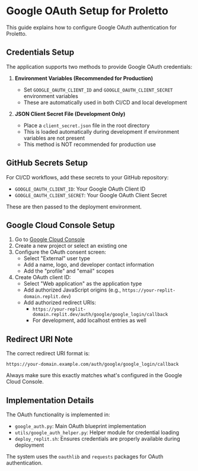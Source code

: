 # Google OAuth Setup for Proletto

This guide explains how to configure Google OAuth authentication for Proletto.

## Credentials Setup

The application supports two methods to provide Google OAuth credentials:

1. **Environment Variables (Recommended for Production)**
   - Set `GOOGLE_OAUTH_CLIENT_ID` and `GOOGLE_OAUTH_CLIENT_SECRET` environment variables
   - These are automatically used in both CI/CD and local development

2. **JSON Client Secret File (Development Only)**
   - Place a `client_secret.json` file in the root directory
   - This is loaded automatically during development if environment variables are not present
   - This method is NOT recommended for production use

## GitHub Secrets Setup

For CI/CD workflows, add these secrets to your GitHub repository:

- `GOOGLE_OAUTH_CLIENT_ID`: Your Google OAuth Client ID
- `GOOGLE_OAUTH_CLIENT_SECRET`: Your Google OAuth Client Secret

These are then passed to the deployment environment.

## Google Cloud Console Setup

1. Go to [Google Cloud Console](https://console.cloud.google.com/apis/credentials)
2. Create a new project or select an existing one
3. Configure the OAuth consent screen:
   - Select "External" user type
   - Add a name, logo, and developer contact information
   - Add the "profile" and "email" scopes
4. Create OAuth client ID:
   - Select "Web application" as the application type
   - Add authorized JavaScript origins (e.g., `https://your-replit-domain.replit.dev`)
   - Add authorized redirect URIs:
     - `https://your-replit-domain.replit.dev/auth/google/google_login/callback`
     - For development, add localhost entries as well

## Redirect URI Note

The correct redirect URI format is:

```
https://your-domain.example.com/auth/google/google_login/callback
```

Always make sure this exactly matches what's configured in the Google Cloud Console.

## Implementation Details

The OAuth functionality is implemented in:

- `google_auth.py`: Main OAuth blueprint implementation
- `utils/google_auth_helper.py`: Helper module for credential loading
- `deploy_replit.sh`: Ensures credentials are properly available during deployment

The system uses the `oauthlib` and `requests` packages for OAuth authentication.